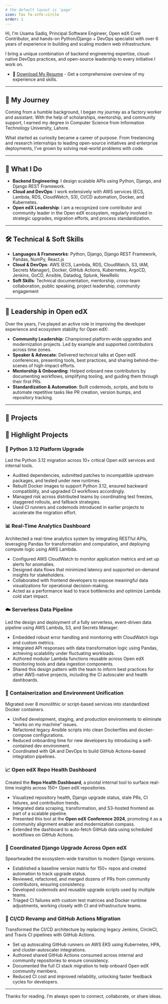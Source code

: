 ```yaml
---
# the default layout is 'page'
icon: fas fa-info-circle
order: 1
---
```


Hi, I'm Usama Sadiq, Principal Software Engineer, Open edX Core Contributor, and hands-on Python/Django + DevOps specialist with over 6 years of experience in building and scaling modern web infrastructure.

I bring a unique combination of backend engineering expertise, cloud-native DevOps practices, and open-source leadership to every initiative I work on.
- 📄 [Download My Resume](/assets/resume.pdf) - Get a comprehensive overview of my experience and skills.

---

## 🌱 My Journey

Coming from a humble background, I began my journey as a factory worker and assistant. With the help of scholarships, mentorship, and community support, I earned my degree in Computer Science from Information Technology University, Lahore.

What started as curiosity became a career of purpose. From freelancing and research internships to leading open-source initiatives and enterprise deployments, I’ve grown by solving real-world problems with code.

---

## 🚀 What I Do

- **Backend Engineering**: I design scalable APIs using Python, Django, and Django REST Framework.
- **Cloud and DevOps**: I work extensively with AWS services (ECS, Lambda, RDS, CloudWatch, S3), CI/CD automation, Docker, and Kubernetes.
- **Open edX Leadership**: I am a recognized core contributor and community leader in the Open edX ecosystem, regularly involved in strategic upgrades, migration efforts, and process standardization.

---

## 🛠️ Technical & Soft Skills

- **Languages & Frameworks**: Python, Django, Django REST Framework, Pandas, NumPy, React.js
- **Cloud & DevOps**: AWS (ECS, Lambda, RDS, CloudWatch, S3, IAM, Secrets Manager), Docker, GitHub Actions, Kubernetes, ArgoCD, Jenkins, GoCD, Ansible, Datadog, Splunk, NewRelic
- **Soft Skills**: Technical documentation, mentorship, cross-team collaboration, public speaking, project leadership, community engagement

---

## 👥 Leadership in Open edX

Over the years, I’ve played an active role in improving the developer experience and ecosystem stability for Open edX:

- **Community Leadership**: Championed platform-wide upgrades and modernization projects. Led by example and supported contributors across time zones.
- **Speaker & Advocate**: Delivered technical talks at Open edX conferences, presenting tools, best practices, and sharing behind-the-scenes of high-impact efforts.
- **Mentorship & Onboarding**: Helped onboard new contributors by documenting workflows, simplifying tooling, and guiding them through their first PRs.
- **Standardization & Automation**: Built codemods, scripts, and bots to automate repetitive tasks like PR creation, version bumps, and repository tracking.

---

## 🔧 Projects

## 🔧 Highlight Projects

### 🐍 Python 3.12 Platform Upgrade
Led the Python 3.12 migration across 10+ critical Open edX services and internal tools.
- Audited dependencies, submitted patches to incompatible upstream packages, and tested under new runtimes.
- Rebuilt Docker images to support Python 3.12, ensured backward compatibility, and upgraded CI workflows accordingly.
- Managed risk across distributed teams by coordinating test freezes, staggered rollouts, and fallback strategies.
- Used CI runners and codemods introduced in earlier projects to accelerate the migration effort.

### 📊 Real-Time Analytics Dashboard
Architected a real-time analytics system by integrating RESTful APIs, leveraging Pandas for transformation and computation, and deploying compute logic using AWS Lambda. 
- Configured AWS CloudWatch to monitor application metrics and set up alerts for anomalies.
- Designed data flows that minimized latency and supported on-demand insights for stakeholders.
- Collaborated with frontend developers to expose meaningful data visualizations for operational decision-making.
- Acted as a performance lead to trace bottlenecks and optimize Lambda cold start impact.

### ☁️ Serverless Data Pipeline
Led the design and deployment of a fully serverless, event-driven data pipeline using AWS Lambda, S3, and Secrets Manager.
- Embedded robust error handling and monitoring with CloudWatch logs and custom metrics.
- Integrated API responses with data transformation logic using Pandas, achieving scalability under fluctuating workloads.
- Authored modular Lambda functions reusable across Open edX monitoring tools and data ingestion components.
- Shared this design pattern with the team to inform best practices for other AWS-native projects, including the CI autoscaler and health dashboards.

### 🐳 Containerization and Environment Unification
Migrated over 8 monolithic or script-based services into standardized Docker containers.
- Unified development, staging, and production environments to eliminate "works on my machine" issues.
- Refactored legacy Ansible scripts into clean Dockerfiles and docker-compose configurations.
- Reduced onboarding time for new developers by introducing a self-contained dev environment.
- Coordinated with QA and DevOps to build GitHub Actions-based integration pipelines.

### 📈 Open edX Repo Health Dashboard
Created the **Repo Health Dashboard**, a pivotal internal tool to surface real-time insights across 150+ Open edX repositories.
- Visualized repository health, Django upgrade status, stale PRs, CI failures, and contribution trends.
- Integrated data scraping, transformation, and S3-hosted frontend as part of a scalable pipeline.
- Presented this tool at the **Open edX Conference 2024**, promoting it as a community alignment enabler and modernization compass.
- Extended the dashboard to auto-fetch GitHub data using scheduled workflows on GitHub Actions.

### 🧩 Coordinated Django Upgrade Across Open edX
Spearheaded the ecosystem-wide transition to modern Django versions.
- Established a baseline version matrix for 150+ repos and created automation to track upgrade status.
- Reviewed, refactored, and merged dozens of PRs from community contributors, ensuring consistency.
- Developed codemods and reusable upgrade scripts used by multiple teams.
- Triaged CI failures with custom test matrices and Docker runtime adjustments, working closely with CI and infrastructure teams.

### 🔄 CI/CD Revamp and GitHub Actions Migration
Transformed the CI/CD architecture by replacing legacy Jenkins, CircleCI, and Travis CI pipelines with GitHub Actions.
- Set up autoscaling GitHub runners on AWS EKS using Kubernetes, HPA, and cluster-autoscaler integrations.
- Authored shared GitHub Actions consumed across internal and community repositories to ensure consistency.
- Documented the full CI stack migration to help onboard Open edX community members.
- Reduced CI cost and improved reliability, unlocking faster feedback cycles for developers.

---

Thanks for reading. I’m always open to connect, collaborate, or share ideas. 